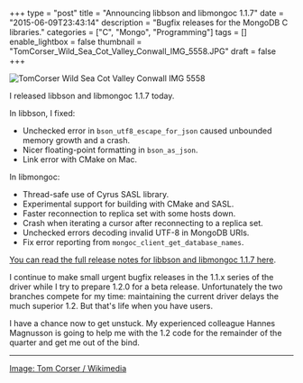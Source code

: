 +++
type = "post"
title = "Announcing libbson and libmongoc 1.1.7"
date = "2015-06-09T23:43:14"
description = "Bugfix releases for the MongoDB C libraries."
categories = ["C", "Mongo", "Programming"]
tags = []
enable_lightbox = false
thumbnail = "TomCorser_Wild_Sea_Cot_Valley_Conwall_IMG_5558.JPG"
draft = false
+++

<p><img style="display:block; margin-left:auto; margin-right:auto;" src="TomCorser_Wild_Sea_Cot_Valley_Conwall_IMG_5558.JPG" alt="TomCorser Wild Sea Cot Valley Conwall IMG 5558" title="TomCorser Wild Sea Cot Valley Conwall IMG 5558" /></p>
<p>I released libbson and libmongoc 1.1.7 today.</p>
<p>In libbson, I fixed:</p>
<ul>
<li>Unchecked error in <code>bson_utf8_escape_for_json</code> caused unbounded memory growth and a crash.</li>
<li>Nicer floating-point formatting in <code>bson_as_json</code>.</li>
<li>Link error with CMake on Mac.</li>
</ul>
<p>In libmongoc:</p>
<ul>
<li>Thread-safe use of Cyrus SASL library.</li>
<li>Experimental support for building with CMake and SASL.</li>
<li>Faster reconnection to replica set with some hosts down.</li>
<li>Crash when iterating a cursor after reconnecting to a replica set.</li>
<li>Unchecked errors decoding invalid UTF-8 in MongoDB URIs.</li>
<li>Fix error reporting from <code>mongoc_client_get_database_names</code>.</li>
</ul>
<p><a href="https://jira.mongodb.org/secure/ReleaseNote.jspa?version=15523&amp;projectId=10030">You can read the full release notes for libbson and libmongoc 1.1.7 here</a>.</p>
<p>I continue to make small urgent bugfix releases in the 1.1.x series of the driver while I try to prepare 1.2.0 for a beta release. Unfortunately the two branches compete for my time: maintaining the current driver delays the much superior 1.2. But that's life when you have users.</p>
<p>I have a chance now to get unstuck. My experienced colleague Hannes Magnusson is going to help me with the 1.2 code for the remainder of the quarter and get me out of the bind.</p>
<hr />
<p><a href="http://commons.wikimedia.org/wiki/File:TomCorser_Wild_Sea_Cot_Valley_Conwall_IMG_5558.JPG">Image: Tom Corser / Wikimedia</a></p>
    